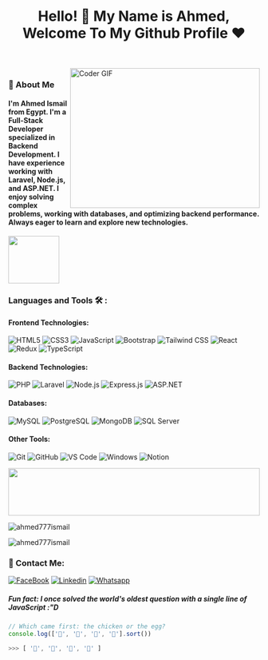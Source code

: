 <h1 align="center">Hello! 👋 My Name is Ahmed, Welcome To My Github Profile ♥</h1>

<br/>
<br/>

<img align="right" src="https://media.giphy.com/media/SWoSkN6DxTszqIKEqv/giphy.gif" alt="Coder GIF" width="380" height="280">

<h3>🚀 About Me</h3> 
<h4> I'm Ahmed Ismail from Egypt. I'm a Full-Stack Developer specialized in Backend Development. I have experience working with Laravel, Node.js, and ASP.NET. I enjoy solving complex problems, working with databases, and optimizing backend performance. Always eager to learn and explore new technologies.</h4>

<img align="center" src="https://github.com/Govindv7555/Govindv7555/blob/main/49e76e0596857673c5c80c85b84394c1.gif" width= 45% height=95px>

### Languages and Tools 🛠 : 

#### Frontend Technologies:
![HTML5](https://img.shields.io/badge/-HTML5-%23E44D27?style=flat-square&logo=html5&logoColor=ffffff)
![CSS3](https://img.shields.io/badge/-CSS3-%231572B6?style=flat-square&logo=css3)
![JavaScript](https://img.shields.io/badge/-JavaScript-black?style=flat-square&logo=javascript)
![Bootstrap](https://img.shields.io/badge/-Bootstrap-563D7C?style=flat-square&logo=Bootstrap)
![Tailwind CSS](https://img.shields.io/badge/-TailwindCSS-15b4c1?style=flat-square&logo=tailwindcss&logoColor=ffffff)
![React](https://img.shields.io/badge/-React-%23282C34?style=flat-square&logo=react)
![Redux](https://img.shields.io/badge/-Redux-764ABC?style=flat-square&logo=redux)
![TypeScript](https://img.shields.io/badge/-TypeScript-2e72bc?style=flat-square&logo=typescript&logoColor=ffffff)

#### Backend Technologies:
![PHP](https://img.shields.io/badge/-PHP-777BB4?style=flat-square&logo=php&logoColor=ffffff)
![Laravel](https://img.shields.io/badge/-Laravel-FF2D20?style=flat-square&logo=laravel&logoColor=ffffff)
![Node.js](https://img.shields.io/badge/-Node.js-339933?style=flat-square&logo=node.js&logoColor=ffffff)
![Express.js](https://img.shields.io/badge/-Express.js-000000?style=flat-square&logo=express&logoColor=ffffff)
![ASP.NET](https://img.shields.io/badge/-ASP.NET-512BD4?style=flat-square&logo=dotnet&logoColor=ffffff)

#### Databases:
![MySQL](https://img.shields.io/badge/-MySQL-4479A1?style=flat-square&logo=mysql&logoColor=ffffff)
![PostgreSQL](https://img.shields.io/badge/-PostgreSQL-336791?style=flat-square&logo=postgresql&logoColor=ffffff)
![MongoDB](https://img.shields.io/badge/-MongoDB-47A248?style=flat-square&logo=mongodb&logoColor=ffffff)
![SQL Server](https://img.shields.io/badge/-SQL%20Server-CC2927?style=flat-square&logo=microsoft-sql-server&logoColor=ffffff)

#### Other Tools:
![Git](https://img.shields.io/badge/-Git-%23F05032?style=flat-square&logo=git&logoColor=%23ffffff)
![GitHub](https://img.shields.io/badge/-GitHub-181717?style=flat-square&logo=github)
![VS Code](http://img.shields.io/badge/-VS%20Code-007ACC?style=flat-square&logo=visual-studio-code&logoColor=ffffff)
![Windows](http://img.shields.io/badge/-Windows-0078D6?style=flat-square&logo=windows&logoColor=ffffff)
![Notion](https://img.shields.io/badge/-Notion-fff?style=flat-square&logo=notion&logoColor=000)

<img src="https://github.com/Govindv7555/Govindv7555/blob/main/49e76e0596857673c5c80c85b84394c1.gif" width=100% height=95px>
<p><img align="center" src="https://github-readme-stats.vercel.app/api/top-langs?username=ahmed777ismail&show_icons=true&locale=en&layout=compact" alt="ahmed777ismail" /></p>

<p><img align="center" src="https://github-readme-streak-stats.herokuapp.com/?user=ahmed777ismail&" alt="ahmed777ismail" /></p>

### 🔗 Contact Me:
[![FaceBook](https://img.shields.io/badge/Facebook-1877F2?style=for-the-badge&logo=facebook&logoColor=white)](https://www.facebook.com/AhmedIsmail4865/)
[![Linkedin](https://img.shields.io/badge/LinkedIn-0077B5?style=for-the-badge&logo=linkedin&logoColor=white)](https://www.linkedin.com/in/ahmed-ismail-722048242)
[![Whatsapp](https://img.shields.io/badge/-Whatsapp-075e54?style=for-the-badge&logo=Whatsapp&logoColor=white)](https://api.whatsapp.com/send?phone=01118962513)

##### Fun fact: I once solved the world's oldest question with a single line of JavaScript  :"D

```javascript
// Which came first: the chicken or the egg?
console.log(['🥚', '🐣', '🐥', '🐓'].sort())

>>> [ '🐓', '🐣', '🐥', '🥚' ]


